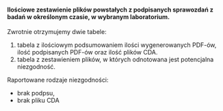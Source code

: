 #### Ilościowe zestawienie plików powstałych z podpisanych sprawozdań z badań w określonym czasie, w wybranym laboratorium.

Zwrotnie otrzymujemy dwie tabele:

   1. tabela z ilościowym podsumowaniem ilości wygenerowanych PDF-ów, ilość podpisanych PDF-ów oraz ilość plików CDA.
   2. tabela z zestawieniem plików, w których odnotowana jest potencjalna niezgodność.

Raportowane rodzaje niezgodności:

   * brak podpsu,
   * brak pliku CDA
